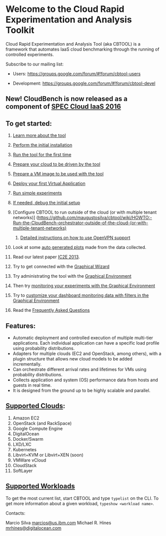 # Welcome to the Cloud Rapid Experimentation and Analysis Toolkit

Cloud Rapid Experimentation and Analysis Tool (aka CBTOOL) is a framework that automates IaaS cloud benchmarking through the running of controlled experiments.

Subscribe to our mailing list:

- Users: https://groups.google.com/forum/#!forum/cbtool-users

- Development: https://groups.google.com/forum/#!forum/cbtool-devel


## New! CloudBench is now released as a component of [SPEC Cloud IaaS 2016](http://spec.org/cloud_iaas2016)

## To get started:

1. [Learn more about the tool](https://github.com/maugustosilva/cbtool/wiki/DOC:-Table-of-Contents)

2. [Perform the initial installation](https://github.com/maugustosilva/cbtool/wiki/HOWTO:-Initial-Installation)

3. [Run the tool for the first time](https://github.com/maugustosilva/cbtool/wiki/HOWTO:-Running-the-tool-for-the-first-time)

4. [Prepare your cloud to be driven by the tool](https://github.com/maugustosilva/cbtool/wiki/HOWTO:-Preparing-your-cloud-to-be-driven-by-CBTOOL)

5. [Prepare a VM image to be used with the tool](https://github.com/maugustosilva/cbtool/wiki/HOWTO:-Preparing-a-VM-to-be-used-with-CBTOOL-on-a-real-cloud)

6. [Deploy your first Virtual Application](https://github.com/maugustosilva/cbtool/wiki/HOWTO:-Deploy-your-first-virtual-application)

7. [Run simple experiments](https://github.com/maugustosilva/cbtool/wiki/HOWTO:-Run-simple-experiments)

8. [If needed, debug the initial setup](https://github.com/maugustosilva/cbtool/wiki/HOWTO:-Debug-initial-setup)

9. [Configure CBTOOL to run outside of the cloud (or with multiple tenant networks)] (https://github.com/maugustosilva/cbtool/wiki/HOWTO:-Run-the-CloudBench-orchestrator-outside-of-the-cloud-(or-with-multiple-tenant-networks)

    1. [Detailed instructions on how to use OpenVPN support](https://github.com/maugustosilva/cbtool/wiki/HOWTO:-Use-VPN-support-with-your-benchmarks)
    
10. Look at some [auto generated plots](https://github.com/maugustosilva/cbtool/wiki/HOWTO:-Save-Monitoring-Data-on-the-Command-Line) made from the data collected.

11. Read our latest paper [IC2E 2013](http://dl.acm.org/citation.cfm?id=2497243).

12. Try to get connected with the [Graphical Wizard](https://github.com/maugustosilva/cbtool/wiki/HOWTO:-Using-the-Wizard-for-first-time-connection)

13. Try administrating the tool with the [Graphical Environment](https://github.com/maugustosilva/cbtool/wiki/HOWTO:-Using-the-Graphical-Environment)

14. Then try [monitoring your experiments with the Graphical Environment](https://github.com/maugustosilva/cbtool/wiki/HOWTO:-Monitoring-with-the-Graphical-Environment)

15. Try to [customize your dashboard monitoring data with filters in the Graphical Environment](https://github.com/maugustosilva/cbtool/wiki/HOWTO:-Customize-Dashboard-Monitoring-in-the-Graphical-Environment)

16. Read the [Frequently Asked Questions](https://github.com/maugustosilva/cbtool/wiki/FAQ)

## Features:
- Automatic deployment and controlled execution of multiple multi-tier applications.
Each individual application can have a specific load profile using probability distributions.
- Adapters for multiple clouds (EC2 and OpenStack, among others), with a plugin structure that allows new cloud models to be added incrementally.
- Can orchestrate different arrival rates and lifetimes for VMs using probability distributions.
- Collects application and system (OS) performance data from hosts and guests in real time.
- It is designed from the ground up to be highly scalable and parallel.

## [Supported Clouds](https://github.com/maugustosilva/cbtool/wiki/DOC:-Supported-Clouds):

1. Amazon EC2
2. OpenStack (and RackSpace)
3. Google Compute Engine 
4. DigitalOcean
5. Docker/Swarm
6. LXD/LXC
7. Kubernetes
8. Libvirt+KVM or Libvirt+XEN (soon)
9. VMWare vCloud
10. CloudStack
11. SoftLayer

## [Supported Workloads](https://github.com/maugustosilva/cbtool/wiki/DOC:-Supported-Virtual-Applications)

To get the most current list, start CBTOOL and type ```typelist``` on the CLI. To get more information about a given workload, ```typeshow <workload name>```.

Contacts:

Marcio Silva marcios@us.ibm.com
Michael R. Hines mrhines@digitalocean.com
